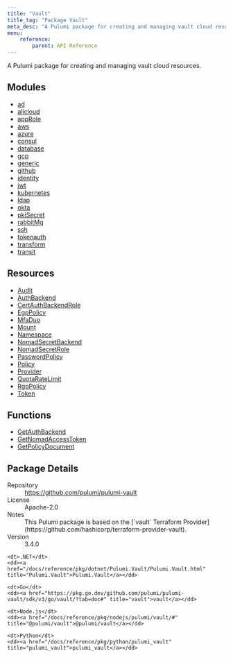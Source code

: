 ```yaml
---
title: "Vault"
title_tag: "Package Vault"
meta_desc: "A Pulumi package for creating and managing vault cloud resources."
menu:
    reference:
        parent: API Reference
---
```


<!-- WARNING: this file was generated by Pulumi Docs Generator. -->
<!-- Do not edit by hand unless you're certain you know what you are doing! -->

A Pulumi package for creating and managing vault cloud resources.

<h2 id="modules">Modules</h2>
<ul class="api">
    <li><a href="ad/" title="ad"><span class="symbol module"></span>ad</a></li>
    <li><a href="alicloud/" title="alicloud"><span class="symbol module"></span>alicloud</a></li>
    <li><a href="approle/" title="appRole"><span class="symbol module"></span>appRole</a></li>
    <li><a href="aws/" title="aws"><span class="symbol module"></span>aws</a></li>
    <li><a href="azure/" title="azure"><span class="symbol module"></span>azure</a></li>
    <li><a href="consul/" title="consul"><span class="symbol module"></span>consul</a></li>
    <li><a href="database/" title="database"><span class="symbol module"></span>database</a></li>
    <li><a href="gcp/" title="gcp"><span class="symbol module"></span>gcp</a></li>
    <li><a href="generic/" title="generic"><span class="symbol module"></span>generic</a></li>
    <li><a href="github/" title="github"><span class="symbol module"></span>github</a></li>
    <li><a href="identity/" title="identity"><span class="symbol module"></span>identity</a></li>
    <li><a href="jwt/" title="jwt"><span class="symbol module"></span>jwt</a></li>
    <li><a href="kubernetes/" title="kubernetes"><span class="symbol module"></span>kubernetes</a></li>
    <li><a href="ldap/" title="ldap"><span class="symbol module"></span>ldap</a></li>
    <li><a href="okta/" title="okta"><span class="symbol module"></span>okta</a></li>
    <li><a href="pkisecret/" title="pkiSecret"><span class="symbol module"></span>pkiSecret</a></li>
    <li><a href="rabbitmq/" title="rabbitMq"><span class="symbol module"></span>rabbitMq</a></li>
    <li><a href="ssh/" title="ssh"><span class="symbol module"></span>ssh</a></li>
    <li><a href="tokenauth/" title="tokenauth"><span class="symbol module"></span>tokenauth</a></li>
    <li><a href="transform/" title="transform"><span class="symbol module"></span>transform</a></li>
    <li><a href="transit/" title="transit"><span class="symbol module"></span>transit</a></li>
</ul>

<h2 id="resources">Resources</h2>
<ul class="api">
    <li><a href="audit" title="Audit"><span class="symbol resource"></span>Audit</a></li>
    <li><a href="authbackend" title="AuthBackend"><span class="symbol resource"></span>AuthBackend</a></li>
    <li><a href="certauthbackendrole" title="CertAuthBackendRole"><span class="symbol resource"></span>CertAuthBackendRole</a></li>
    <li><a href="egppolicy" title="EgpPolicy"><span class="symbol resource"></span>EgpPolicy</a></li>
    <li><a href="mfaduo" title="MfaDuo"><span class="symbol resource"></span>MfaDuo</a></li>
    <li><a href="mount" title="Mount"><span class="symbol resource"></span>Mount</a></li>
    <li><a href="namespace" title="Namespace"><span class="symbol resource"></span>Namespace</a></li>
    <li><a href="nomadsecretbackend" title="NomadSecretBackend"><span class="symbol resource"></span>NomadSecretBackend</a></li>
    <li><a href="nomadsecretrole" title="NomadSecretRole"><span class="symbol resource"></span>NomadSecretRole</a></li>
    <li><a href="passwordpolicy" title="PasswordPolicy"><span class="symbol resource"></span>PasswordPolicy</a></li>
    <li><a href="policy" title="Policy"><span class="symbol resource"></span>Policy</a></li>
    <li><a href="provider" title="Provider"><span class="symbol resource"></span>Provider</a></li>
    <li><a href="quotaratelimit" title="QuotaRateLimit"><span class="symbol resource"></span>QuotaRateLimit</a></li>
    <li><a href="rgppolicy" title="RgpPolicy"><span class="symbol resource"></span>RgpPolicy</a></li>
    <li><a href="token" title="Token"><span class="symbol resource"></span>Token</a></li>
</ul>

<h2 id="functions">Functions</h2>
<ul class="api">
    <li><a href="getauthbackend" title="GetAuthBackend"><span class="symbol function"></span>GetAuthBackend</a></li>
    <li><a href="getnomadaccesstoken" title="GetNomadAccessToken"><span class="symbol function"></span>GetNomadAccessToken</a></li>
    <li><a href="getpolicydocument" title="GetPolicyDocument"><span class="symbol function"></span>GetPolicyDocument</a></li>
</ul>

<h2 id="package-details">Package Details</h2>
<dl class="package-details">
	<dt>Repository</dt>
	<dd><a href="https://github.com/pulumi/pulumi-vault">https://github.com/pulumi/pulumi-vault</a></dd>
	<dt>License</dt>
	<dd>Apache-2.0</dd>
	<dt>Notes</dt>
	<dd>This Pulumi package is based on the [`vault` Terraform Provider](https://github.com/hashicorp/terraform-provider-vault).</dd>
	<dt>Version</dt>
	<dd>3.4.0</dd>
</dl>



<dl class="tabular">

    <dt>.NET</dt>
    <dd><a href="/docs/reference/pkg/dotnet/Pulumi.Vault/Pulumi.Vault.html" title="Pulumi.Vault">Pulumi.Vault</a></dd>

    <dt>Go</dt>
    <dd><a href="https://pkg.go.dev/github.com/pulumi/pulumi-vault/sdk/v3/go/vault/?tab=doc#" title="vault">vault</a></dd>

    <dt>Node.js</dt>
    <dd><a href="/docs/reference/pkg/nodejs/pulumi/vault/#" title="@pulumi/vault">@pulumi/vault</a></dd>

    <dt>Python</dt>
    <dd><a href="/docs/reference/pkg/python/pulumi_vault" title="pulumi_vault">pulumi_vault</a></dd>

</dl>

